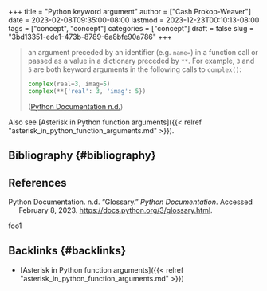 +++
title = "Python keyword argument"
author = ["Cash Prokop-Weaver"]
date = 2023-02-08T09:35:00-08:00
lastmod = 2023-12-23T00:10:13-08:00
tags = ["concept", "concept"]
categories = ["concept"]
draft = false
slug = "3bd13351-ede1-473b-8789-6a8bfe90a786"
+++

> an argument preceded by an identifier (e.g. `name=`) in a function call or passed as a value in a dictionary preceded by `**`. For example, `3` and `5` are both keyword arguments in the following calls to `complex()`:
>
> ```python
> complex(real=3, imag=5)
> complex(**{'real': 3, 'imag': 5})
> ```
>
> (<a href="#citeproc_bib_item_1">Python Documentation n.d.</a>)

Also see [Asterisk in Python function arguments]({{< relref "asterisk_in_python_function_arguments.md" >}}).


## Bibliography {#bibliography}

## References

<style>.csl-entry{text-indent: -1.5em; margin-left: 1.5em;}</style><div class="csl-bib-body">
  <div class="csl-entry"><a id="citeproc_bib_item_1"></a>Python Documentation. n.d. “Glossary.” <i>Python Documentation</i>. Accessed February 8, 2023. <a href="https://docs.python.org/3/glossary.html">https://docs.python.org/3/glossary.html</a>.</div>
</div>

foo1


## Backlinks {#backlinks}

-   [Asterisk in Python function arguments]({{< relref "asterisk_in_python_function_arguments.md" >}})
